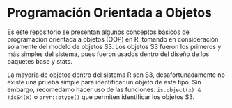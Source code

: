 # Programación Orientada a Objetos

Es este repositorio se presentan algunos conceptos básicos de programación orientada a objetos (OOP) en R, tomando en consideración solamente del modelo de objetos S3. Los objetos S3 fueron los primeros y más simples del sistema, pues fueron usados dentro del diseño de los paquetes base y stats. 

La mayoria de objetos dentro del sistema R son S3, desafortunadamente no existe una prueba simple para identificar un objeto de este tipo. Sin embargo, recomedamo hacer uso de las funciones: `is.object(x) & !isS4(x)` o `pryr::otype()` que permiten identificar los objetos S3.

